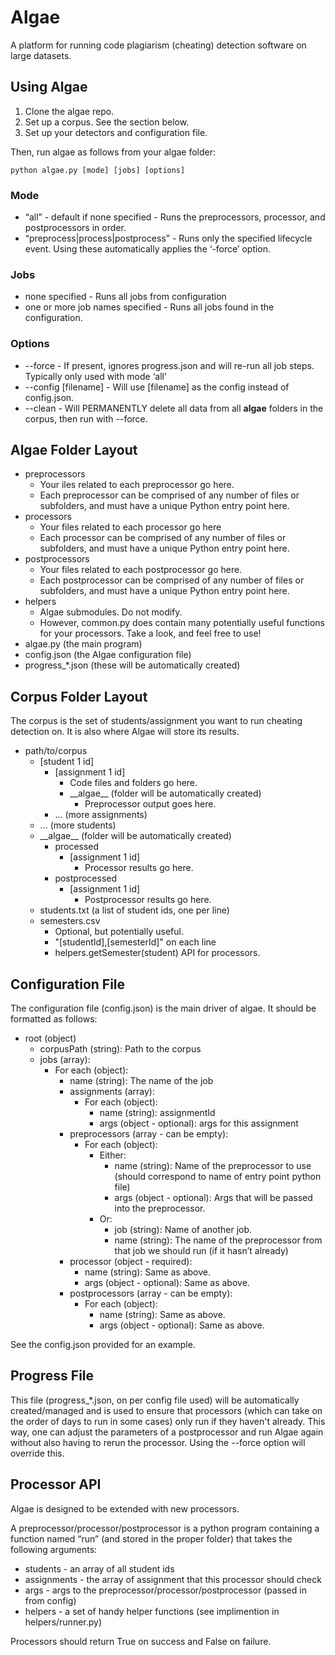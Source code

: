 # Algae

A platform for running code plagiarism (cheating) detection software on large datasets.

## Using Algae

1. Clone the algae repo.
2. Set up a corpus. See the section below.
3. Set up your detectors and configuration file.

Then, run algae as follows from your algae folder:

```
python algae.py [mode] [jobs] [options]
```

### Mode
- “all” - default if none specified - Runs the preprocessors, processor, and postprocessors in order.
- “preprocess|process|postprocess” - Runs only the specified lifecycle event. Using these automatically applies the ‘-force’ option.

### Jobs
- none specified - Runs all jobs from configuration
- one or more job names specified - Runs all jobs found in the configuration.

### Options
- --force - If present, ignores progress.json and will re-run all job steps.
Typically only used with mode ‘all’
- --config [filename] - Will use [filename] as the config instead of config.json.
- --clean - Will PERMANENTLY delete all data from all __algae__ folders in the corpus, then run with --force.

## Algae Folder Layout

- preprocessors
	- Your iles related to each preprocessor go here.
	- Each preprocessor can be comprised of any number of files or subfolders, and must have a unique Python entry point here.
- processors
	- Your files related to each processor go here
	- Each processor can be comprised of any number of files or subfolders, and must have a unique Python entry point here.
- postprocessors
	- Your files related to each postprocessor go here.
	- Each postprocessor can be comprised of any number of files or subfolders, and must have a unique Python entry point here.
- helpers
	- Algae submodules. Do not modify.
	- However, common.py does contain many potentially useful functions for your processors. Take a look, and feel free to use!
- algae.py (the main program)
- config.json (the Algae configuration file)
- progress_*.json (these will be automatically created)

## Corpus Folder Layout
The corpus is the set of students/assignment you want to run cheating detection on. It is also where Algae will store its results.

- path/to/corpus
	- [student 1 id]
		- [assignment 1 id]
			- Code files and folders go here.
			- \_\_algae\_\_ (folder will be automatically created)
				- Preprocessor output goes here.
		- ... (more assignments)
	- ... (more students)
	- \_\_algae\_\_ (folder will be automatically created)
		- processed
			- [assignment 1 id]
				- Processor results go here.
		- postprocessed
			- [assignment 1 id]
				- Postprocessor results go here.	
	- students.txt (a list of student ids, one per line)
	- semesters.csv
		- Optional, but potentially useful.
		- "[studentId],[semesterId]" on each line
		- helpers.getSemester(student) API for processors.

## Configuration File
The configuration file (config.json) is the main driver of algae. It should be formatted as follows:

- root (object)
	- corpusPath (string): Path to the corpus
	- jobs (array):
		- For each (object):
			- name (string): The name of the job
			- assignments (array):
				- For each (object):
					- name (string): assignmentId
					- args (object - optional): args for this assignment
			- preprocessors (array - can be empty):
				- For each (object):
					- Either:
						- name (string): Name of the preprocessor to use (should correspond to name of entry point python file)
						- args (object - optional): Args that will be passed into the preprocessor.
					- Or:
						- job (string): Name of another job.
						- name (string): The name of the preprocessor from that job we should run (if it hasn’t already)
			- processor (object - required):
				- name (string): Same as above.
				- args (object - optional): Same as above.
			- postprocessors (array - can be empty):
				- For each (object):
					- name (string): Same as above.
					- args (object - optional): Same as above.
					
See the config.json provided for an example.

## Progress File
This file (progress_*.json, on per config file used) will be automatically created/managed and is used to ensure that processors (which can take on the order of days to run in some cases) only run if they haven't already. This way, one can adjust the parameters of a postprocessor and run Algae again without also having to rerun the processor. Using the --force option will override this.

## Processor API
Algae is designed to be extended with new processors.

A preprocessor/processor/postprocessor is a python program containing a function named “run” (and stored in the proper folder) that takes the following arguments:

- students - an array of all student ids
- assignments - the array of assignment that this processor should check
- args - args to the preprocessor/processor/postprocessor (passed in from config)
- helpers - a set of handy helper functions (see implimention in helpers/runner.py)

Processors should return True on success and False on failure.
